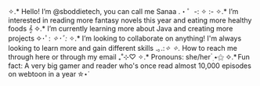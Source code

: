 ✧.* Hello! I’m @sboddietech, you can call me Sanaa .・゜-: ✧ :-
✧.* I’m interested in reading more fantasy novels this year and eating more healthy foods 𝄞
✧.* I’m currently learning more about Java and creating more projects ✧･ﾟ: *✧･ﾟ:*
✧.* I’m looking to collaborate on anything! I'm always looking to learn more and gain different skills .｡.:*✧
✧.* How to reach me through here or through my email ₊˚⊹♡
✧.* Pronouns: she/her ๋࣭ ⭑⚝
✧.* Fun fact: A very big gamer and reader who's once read almost 10,000 episodes on webtoon in a year ✮⋆˙
